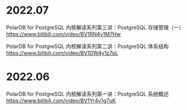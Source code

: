 
# 2022.07

PolarDB for PostgreSQL 内核解读系列第三讲：PostgreSQL 存储管理（一） https://www.bilibili.com/video/BV1RN4y1M7Hw

PolarDB for PostgreSQL 内核解读系列第二讲：PostgreSQL 体系结构 https://www.bilibili.com/video/BV1DW4y1z7oL

# 2022.06

PolarDB for PostgreSQL 内核解读系列第一讲：PostgreSQL 系统概述 https://www.bilibili.com/video/BV1Yr4y1g7uK
